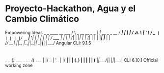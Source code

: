 #  Proyecto-Hackathon, Agua y el Cambio Climático
   
Empowering Ideas
     _                      _                  ____ __   ___
    / \   _ __   __ _ _   _| | __ _ _ __     / ___| |   |_ _|
   / △ \ | '_ \ / _` | | | | |/ _` | '__|   | |   | |    | |
  / ___ \| | | | (_| | |_| | | (_| | |      | |___| |___ | |      
 /_/   \_\_| |_|\__, |\__,_|_|\__,_|_|       \____|_____|___|
                |___/
Angular CLI: 9.1.5
#
   _             _
  (_) ___  _ __ (_) ___
  | |/ _ \| '_ \| |/ __|
  | | (_) | | | | | (__
  |_|\___/|_| |_|_|\___| CLI 6.10.1
Official working zone
